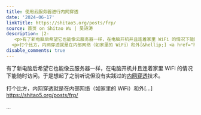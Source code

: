 ```yaml
---
title: 使用云服务器进行内网穿透
date: '2024-06-17'
linkTitle: https://shitao5.org/posts/frp/
source: 首页 on Shitao Wu | 吴诗涛
description: |2-
   <p>有了新电脑后希望它也能像云服务器一样，在电脑开机并且连着家里 WiFi 的情况下能随时访问。于是想起了之前听说但没有实践过的<a href="https://baike.baidu.com/item/%E5%86%85%E7%BD%91%E7%A9%BF%E9%80%8F/8597835">内网穿透</a>技术。</p>
  <p>打个比方，内网穿透就是在内部网络（如家里的 WiFi）和外[&hellip;] <a href="https://shitao5.org/posts/frp/">https://shitao5.org/posts/frp/</a></p>  ...
disable_comments: true
---
```

 <p>有了新电脑后希望它也能像云服务器一样，在电脑开机并且连着家里 WiFi 的情况下能随时访问。于是想起了之前听说但没有实践过的<a href="https://baike.baidu.com/item/%E5%86%85%E7%BD%91%E7%A9%BF%E9%80%8F/8597835">内网穿透</a>技术。</p>
<p>打个比方，内网穿透就是在内部网络（如家里的 WiFi）和外[&hellip;] <a href="https://shitao5.org/posts/frp/">https://shitao5.org/posts/frp/</a></p>  ...
